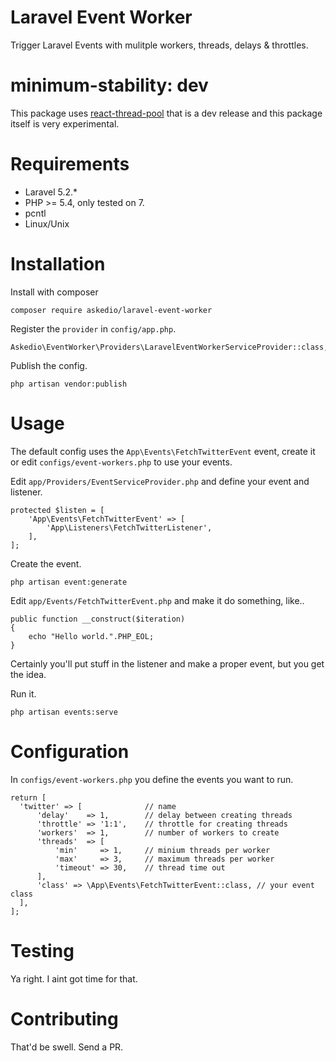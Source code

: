 # Laravel Event Worker
Trigger Laravel Events with mulitple workers, threads, delays & throttles.

# minimum-stability: dev
This package uses [react-thread-pool](https://github.com/RogerWaters/react-thread-pool) that is a dev release and this package itself is very experimental.

# Requirements
* Laravel 5.2.*
* PHP >= 5.4, only tested on 7.
* pcntl
* Linux/Unix

# Installation
Install with composer
~~~
composer require askedio/laravel-event-worker
~~~

Register the `provider` in `config/app.php`.
~~~
Askedio\EventWorker\Providers\LaravelEventWorkerServiceProvider::class,
~~~

Publish the config.
~~~
php artisan vendor:publish
~~~


# Usage
The default config uses the `App\Events\FetchTwitterEvent` event, create it or edit `configs/event-workers.php` to use your events.

Edit `app/Providers/EventServiceProvider.php` and define your event and listener.
~~~
protected $listen = [
    'App\Events\FetchTwitterEvent' => [
        'App\Listeners\FetchTwitterListener',
    ],
];
~~~

Create the event.
~~~
php artisan event:generate
~~~

Edit `app/Events/FetchTwitterEvent.php` and make it do something, like..
~~~
public function __construct($iteration)
{
    echo "Hello world.".PHP_EOL;
}
~~~
Certainly you'll put stuff in the listener and make a proper event, but you get the idea.


Run it.
~~~
php artisan events:serve
~~~

# Configuration
In `configs/event-workers.php` you define the events you want to run.

~~~
return [
  'twitter' => [              // name
      'delay'    => 1,        // delay between creating threads
      'throttle' => '1:1',    // throttle for creating threads
      'workers'  => 1,        // number of workers to create
      'threads'  => [
          'min'     => 1,     // minium threads per worker
          'max'     => 3,     // maximum threads per worker
          'timeout' => 30,    // thread time out
      ],
      'class' => \App\Events\FetchTwitterEvent::class, // your event class
  ],
];
~~~

# Testing
Ya right. I aint got time for that.

# Contributing
That'd be swell. Send a PR.
